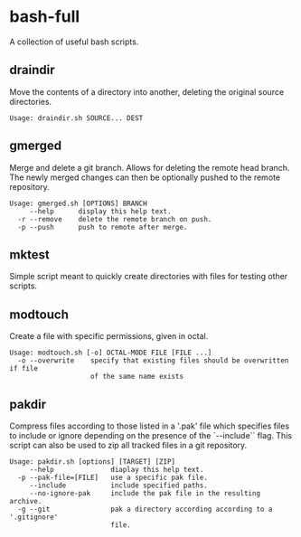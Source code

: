 # bash-full
A collection of useful bash scripts.

## draindir
Move the contents of a directory into another, deleting the original source
directories.

```
Usage: draindir.sh SOURCE... DEST
```

## gmerged
Merge and delete a git branch. Allows for deleting the remote head branch. The
newly merged changes can then be optionally pushed to the remote repository.

```
Usage: gmerged.sh [OPTIONS] BRANCH
     --help      display this help text.
  -r --remove    delete the remote branch on push.
  -p --push      push to remote after merge.
```

## mktest
Simple script meant to quickly create directories with files for testing other
scripts.

## modtouch
Create a file with specific permissions, given in octal.

```
Usage: modtouch.sh [-o] OCTAL-MODE FILE [FILE ...]
  -o --overwrite    specify that existing files should be overwritten if file
                    of the same name exists
```

## pakdir
Compress files according to those listed in a '.pak' file which specifies files
to include or ignore depending on the presence of the `--include`` flag. This
script can also be used to zip all tracked files in a git repository.

```
Usage: pakdir.sh [options] [TARGET] [ZIP]
     --help              diaplay this help text.
  -p --pak-file=[FILE]   use a specific pak file.
     --include           include specified paths.
     --no-ignore-pak     include the pak file in the resulting archive.
  -g --git               pak a directory according according to a '.gitignore'
                         file.
```
